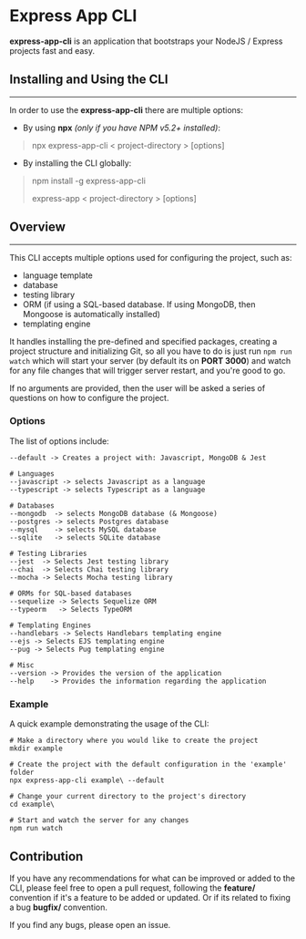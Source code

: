 # Express App CLI

**express-app-cli** is an application that bootstraps your NodeJS / Express projects fast and easy.

## Installing and Using the CLI
--------

In order to use the **express-app-cli** there are multiple options:
- By using **npx** *(only if you have NPM v5.2+ installed)*:
> npx express-app-cli < project-directory > [options]

- By installing the CLI globally:
> npm install -g express-app-cli
>
> express-app < project-directory >  [options]

## Overview
--------

This CLI accepts multiple options used for configuring the project, such as:
- language template
- database
- testing library
- ORM (if using a SQL-based database. If using MongoDB, then Mongoose is automatically installed)
- templating engine

It handles installing the pre-defined and specified packages, creating a project structure and initializing Git, so all you have to do is just run `npm run watch` which will start your server (by default its on **PORT 3000**) and watch for any file changes that will trigger server restart, and you're good to go.

If no arguments are provided, then the user will be asked a series of questions on how to configure the project.

### Options

The list of options include:

    --default -> Creates a project with: Javascript, MongoDB & Jest

    # Languages
    --javascript -> selects Javascript as a language
    --typescript -> selects Typescript as a language

    # Databases
    --mongodb  -> selects MongoDB database (& Mongoose)
    --postgres -> selects Postgres database
    --mysql    -> selects MySQL database
    --sqlite   -> selects SQLite database

    # Testing Libraries
    --jest  -> Selects Jest testing library
    --chai  -> Selects Chai testing library
    --mocha -> Selects Mocha testing library

    # ORMs for SQL-based databases
    --sequelize -> Selects Sequelize ORM
    --typeorm   -> Selects TypeORM 

    # Templating Engines
    --handlebars -> Selects Handlebars templating engine
    --ejs -> Selects EJS templating engine
    --pug -> Selects Pug templating engine

    # Misc
    --version -> Provides the version of the application
    --help    -> Provides the information regarding the application

### Example

A quick example demonstrating the usage of the CLI:

    # Make a directory where you would like to create the project
    mkdir example

    # Create the project with the default configuration in the 'example' folder
    npx express-app-cli example\ --default

    # Change your current directory to the project's directory 
    cd example\

    # Start and watch the server for any changes
    npm run watch

## Contribution
If you have any recommendations for what can be improved or added to the CLI, please feel free to open a pull request, following the **feature/** convention if it's a feature to be added or updated. Or if its related to fixing a bug **bugfix/** convention.

If you find any bugs, please open an issue.